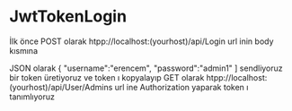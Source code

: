 # JwtTokenLogin
İlk önce POST olarak htpp://localhost:(yourhost)/api/Login url inin body kısmına 

JSON olarak
{ 
  "username":"erencem",
  "password":"admin1"
]
sendliyoruz bir token üretiyoruz ve token ı kopyalayıp  GET olarak htpp://localhost:(yourhost)/api/User/Admins url ine Authorization yaparak token ı tanımlıyoruz
